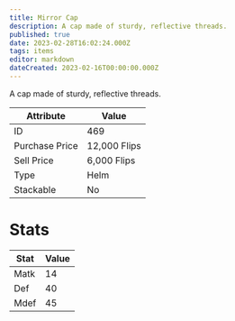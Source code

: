 ```yaml
---
title: Mirror Cap
description: A cap made of sturdy, reflective threads.
published: true
date: 2023-02-28T16:02:24.000Z
tags: items
editor: markdown
dateCreated: 2023-02-16T00:00:00.000Z
---
```


A cap made of sturdy, reflective threads.

|Attribute|Value|
|-|-|
|ID|469|
|Purchase Price|12,000 Flips|
|Sell Price|6,000 Flips|
|Type|Helm|
|Stackable|No|

# Stats
|Stat|Value|
|-|-|
|Matk|14|
|Def|40|
|Mdef|45|
